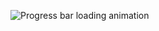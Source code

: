 ![Progress bar loading animation](https://github.com/Hackerart512/Gritisome-/assets/103258926/27e1d74d-c8e8-4137-87f0-dd4927308832)

